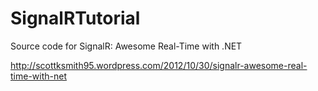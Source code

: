 SignalRTutorial
===============

Source code for SignalR: Awesome Real-Time with .NET 

http://scottksmith95.wordpress.com/2012/10/30/signalr-awesome-real-time-with-net